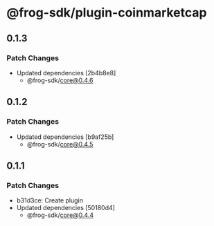 # @frog-sdk/plugin-coinmarketcap

## 0.1.3

### Patch Changes

- Updated dependencies [2b4b8e8]
  - @frog-sdk/core@0.4.6

## 0.1.2

### Patch Changes

- Updated dependencies [b9af25b]
  - @frog-sdk/core@0.4.5

## 0.1.1

### Patch Changes

- b31d3ce: Create plugin
- Updated dependencies [50180d4]
  - @frog-sdk/core@0.4.4
